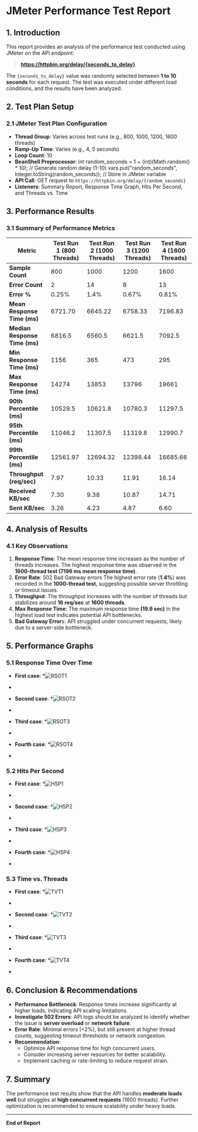 # **JMeter Performance Test Report**

## **1. Introduction**
This report provides an analysis of the performance test conducted using JMeter on the API endpoint:
> **https://httpbin.org/delay/{seconds_to_delay}**

The `{seconds_to_delay}` value was randomly selected between **1 to 10 seconds** for each request. The test was executed under different load conditions, and the results have been analyzed.

## **2. Test Plan Setup**
### **2.1 JMeter Test Plan Configuration**
- **Thread Group**: Varies across test runs (e.g., 800, 1000, 1200, 1600 threads)
- **Ramp-Up Time**: Varies (e.g., 4, 5 seconds)
- **Loop Count**: 10
- **BeanShell Preprocessor**:  int random_seconds = 1 + (int)(Math.random() * 10);  // Generate random delay (1-10)
    vars.put("random_seconds", Integer.toString(random_seconds));  // Store in JMeter variable
- **API Call**: GET request to `https://httpbin.org/delay/{random_seconds}`
- **Listeners**: Summary Report, Response Time Graph, Hits Per Second, and Threads vs. Time

## **3. Performance Results**

### **3.1 Summary of Performance Metrics**
| Metric | Test Run 1 (800 Threads) | Test Run 2 (1000 Threads) | Test Run 3 (1200 Threads) | Test Run 4 (1600 Threads) |
|--------|----------------|----------------|----------------|----------------|
| **Sample Count** | 800 | 1000 | 1200 | 1600 |
| **Error Count** | 2 | 14 | 8 | 13 |
| **Error %** | 0.25% | 1.4% | 0.67% | 0.81% |
| **Mean Response Time (ms)** | 6721.70 | 6645.22 | 6758.33 | 7196.83 |
| **Median Response Time (ms)** | 6816.5 | 6560.5 | 6621.5 | 7092.5 |
| **Min Response Time (ms)** | 1156 | 365 | 473 | 295 |
| **Max Response Time (ms)** | 14274 | 13853 | 13796 | 19661 |
| **90th Percentile (ms)** | 10529.5 | 10621.8 | 10780.3 | 11297.5 |
| **95th Percentile (ms)** | 11046.2 | 11307.5 | 11319.8 | 12990.7 |
| **99th Percentile (ms)** | 12561.97 | 12694.32 | 12398.44 | 16685.66 |
| **Throughput (req/sec)** | 7.97 | 10.33 | 11.91 | 16.14 |
| **Received KB/sec** | 7.30 | 9.38 | 10.87 | 14.71 |
| **Sent KB/sec** | 3.26 | 4.23 | 4.87 | 6.60 |

## **4. Analysis of Results**
### **4.1 Key Observations**
1. **Response Time**: The mean response time increases as the number of threads increases. The highest response time was observed in the **1600-thread test (7196 ms mean response time)**.
2. **Error Rate**:  502 Bad Gateway errors The highest error rate (**1.4%**) was recorded in the **1000-thread test**, suggesting possible server throttling or timeout issues.
3. **Throughput**: The throughput increases with the number of threads but stabilizes around **16 req/sec** at **1600 threads**.
4. **Max Response Time**: The maximum response time **(19.6 sec)** in the highest load test indicates potential API bottlenecks.
5. **Bad Gateway Error**s: API struggled under concurrent requests, likely due to a server-side bottleneck.

## **5. Performance Graphs**
### **5.1 Response Time Over Time**
- **First case**: 
*![RSOT1](https://github.com/user-attachments/assets/df9e0a9b-53e8-4f59-9eca-4f10ae8563d0)
*
- **Second case**: 
*![RSOT2](https://github.com/user-attachments/assets/8a9d3f96-cc50-473c-ae05-59db939b07f6)
*
- **Third case**: 
*![RSOT3](https://github.com/user-attachments/assets/bb90431f-1b65-48b7-83b8-a34e116b3ea4)
*
- **Fourth case**: 
*![RSOT4](https://github.com/user-attachments/assets/f113a3ee-1fc4-44cd-b63d-a329bb96e2a0)
*

### **5.2 Hits Per Second**
- **First case**: 
*![HSP1](https://github.com/user-attachments/assets/d1b82eae-a28a-44e2-9287-e6d83ee4ef92)
*
- **Second case**: 
*![HSP2](https://github.com/user-attachments/assets/a2aaac2f-12de-47cc-9e3a-7070b43609f0)
*
- **Third case**: 
*![HSP3](https://github.com/user-attachments/assets/e26b6e55-2673-4dff-9388-06e09046d150)
*
- **Fourth case**: 
*![HSP4](https://github.com/user-attachments/assets/e0c979bf-5f00-47dd-a9e8-8853f4a605e7)
*

### **5.3 Time vs. Threads**
- **First case**: 
*![TVT1](https://github.com/user-attachments/assets/0557d97b-16a6-4374-bbd5-d7cf51120f5b)
*
- **Second case**: 
*![TVT2](https://github.com/user-attachments/assets/f1bcb8d9-f564-441a-af38-848ea8b07b05)
*
- **Third case**: 
*![TVT3](https://github.com/user-attachments/assets/f1f9fe66-38c9-4cd5-809a-1277e9425ace)
*
- **Fourth case**: 
*![TVT4](https://github.com/user-attachments/assets/b55e5e51-1320-4c72-a00c-5b6c7dfd082b)
*

## **6. Conclusion & Recommendations**

- **Performance Bottleneck**: Response times increase significantly at higher loads, indicating API scaling limitations.
- **Investigate 502 Errors**: API logs should be analyzed to identify whether the issue is **server overload** or **network failure**.  
- **Error Rate**: Minimal errors (<2%), but still present at higher thread counts, suggesting timeout thresholds or network congestion.
- **Recommendation**:
  - Optimize API response time for high concurrent users.
  - Consider increasing server resources for better scalability.
  - Implement caching or rate-limiting to reduce request strain.

## **7. Summary**
The performance test results show that the API handles **moderate loads well** but struggles at **high concurrent requests** (1600 threads). Further optimization is recommended to ensure scalability under heavy loads.

---
**End of Report**

